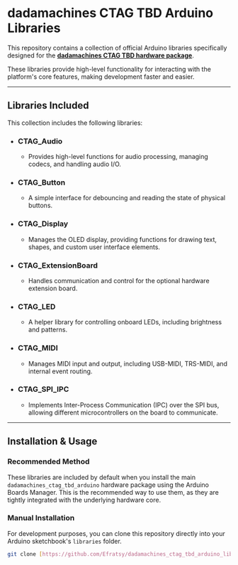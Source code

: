 # dadamachines CTAG TBD Arduino Libraries

This repository contains a collection of official Arduino libraries specifically designed for the **[dadamachines CTAG TBD hardware package](https://github.com/dadamachines/dadamachines_ctag_tbd_arduino)**.

These libraries provide high-level functionality for interacting with the platform's core features, making development faster and easier.

---
## Libraries Included

This collection includes the following libraries:

* ### CTAG_Audio
  * Provides high-level functions for audio processing, managing codecs, and handling audio I/O.

* ### CTAG_Button
  * A simple interface for debouncing and reading the state of physical buttons.

* ### CTAG_Display
  * Manages the OLED display, providing functions for drawing text, shapes, and custom user interface elements.

* ### CTAG_ExtensionBoard
  * Handles communication and control for the optional hardware extension board.

* ### CTAG_LED
  * A helper library for controlling onboard LEDs, including brightness and patterns.

* ### CTAG_MIDI
  * Manages MIDI input and output, including USB-MIDI, TRS-MIDI, and internal event routing.

* ### CTAG_SPI_IPC
  * Implements Inter-Process Communication (IPC) over the SPI bus, allowing different microcontrollers on the board to communicate.

---
## Installation & Usage

### Recommended Method
These libraries are included by default when you install the main `dadamachines_ctag_tbd_arduino` hardware package using the Arduino Boards Manager. This is the recommended way to use them, as they are tightly integrated with the underlying hardware core.

### Manual Installation
For development purposes, you can clone this repository directly into your Arduino sketchbook's `libraries` folder.

```bash
git clone [https://github.com/Efratsy/dadamachines_ctag_tbd_arduino_libraries.git](https://github.com/Efratsy/dadamachines_ctag_tbd_arduino_libraries.git)